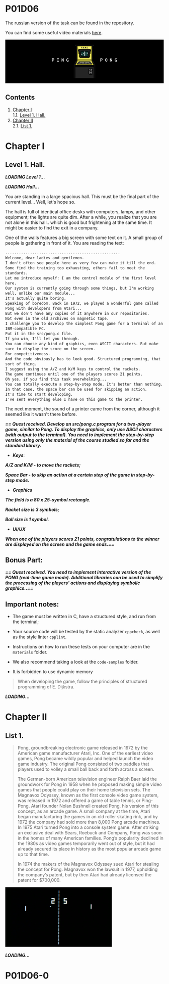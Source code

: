 # P01D06 
The russian version of the task can be found in the repository.

You can find some useful video materials [here](https://edu.21-school.ru/video/selection/2a874185-0749-4c6d-becb-460f58dcf32d).

![dayp01](misc/eng/images/dayp01.png)

## Contents

1. [Chapter I](#Chapter-I) \
    1.1. [Level 1. Hall.](#level-1-hall)
2. [Chapter II](#Chapter-II) \
    2.1. [List 1.](#list-1)


# Chapter I

## Level 1. Hall.

***LOADING Level 1…***

***LOADING Hall…***

You are standing in a large spacious hall. This must be the final part of the current level... Well, let's hope so.

The hall is full of identical office desks with computers, lamps, and other equipment; the lights are quite dim. After a while, you realize that you are not alone in this hall.. which is good but frightening at the same time. It might be easier to find the exit in a company. 

One of the walls features a big screen with some text on it. A small group of people is gathering in front of it. You are reading the text:

    ...................................................
    Welcome, dear ladies and gentlemen. 
    I don't often see people here as very few can make it till the end.
    Some find the training too exhausting, others fail to meet the standards.
    Let me introduce myself: I am the control module of the first level here. 
    Our system is currently going through some things, but I'm working well, unlike our main module...
    It's actually quite boring. 
    Speaking of boredom. Back in 1972, we played a wonderful game called Pong with developers from Atari...
    But we don't have any copies of it anywhere in our repositories.
    Not even in the old archives on magnetic tape.
    I challenge you to develop the simplest Pong game for a terminal of an IBM-compatible PC.
    Put it in the src/pong.c file. 
    If you win, I'll let you through. 
    You can choose any kind of graphics, even ASCII characters. But make sure to display the score on the screen. 
    For competitiveness.
    And the code obviously has to look good. Structured programming, that sort of thing.
    I suggest using the A/Z and K/M keys to control the rackets. 
    The game continues until one of the players scores 21 points. 
    Oh yes, if you find this task overwhelming...
    You can totally execute a step-by-step mode. It's better than nothing.
    In that case, the space bar can be used for skipping an action.
    It's time to start developing. 
    I've sent everything else I have on this game to the printer.

The next moment, the sound of a printer came from the corner, although it seemed 
like it wasn't there before.

***== Quest received. Develop an src/pong.c program for a two-player game, 
similar to Pong. To display the graphics, only use ASCII characters (with output 
to the terminal). You need to implement the step-by-step 
version using only the material of the course studied 
so far and the standard library.***

* ***Keys***:

***A/Z and K/M - to move the rackets;***

***Space Bar - to skip an action at a certain step of the game in step-by-step mode.***

* ***Graphics***

***The field is a 80 x 25-symbol rectangle.*** 

***Racket size is 3 symbols;*** 

***Ball size is 1 symbol.***

* ***UI/UX***

***When one of the players scores 21 points, congratulations to the winner are displayed on the screen and the game ends.==***

## Bonus Part:
***== Quest received. You need to implement interactive version of the PONG (real-time game mode). Additional 
libraries can be used to simplify the processing of the players' actions and displaying symbolic graphics..==***

## Important notes:

* The game must be written in C, have a structured style, and run from the terminal; 
  
* Your source code will be tested by the static analyzer `cppcheck`, as well as the style linter `cpplint`. 
  
* Instructions on how to run these tests on your computer are in the `materials` folder. 
  
* We also recommend taking a look at the `code-samples` folder.

* It is forbidden to use dynamic memory

> When developing the game, follow 
the principles of structured programming of E. Dijkstra.

***LOADING...***

# Chapter II

## List 1.

>Pong, groundbreaking electronic game released in 1972 by the American game manufacturer Atari, Inc. One of the earliest video games, Pong became wildly popular and helped launch the video game industry. The original Pong consisted of two paddles that players used to volley a small ball back and forth across a screen.
>
>The German-born American television engineer Ralph Baer laid the groundwork for Pong in 1958 when he proposed making simple video games that people could play on their home television sets. The Magnavox Odyssey, known as the first console video game system, was released in 1972 and offered a game of table tennis, or Ping-Pong. Atari founder Nolan Bushnell created Pong, his version of this concept, as an arcade game. A small company at the time, Atari began manufacturing the games in an old roller skating rink, and by 1972 the company had sold more than 8,000 Pong arcade machines. In 1975 Atari turned Pong into a console system game. After striking an exclusive deal with Sears, Roebuck and Company, Pong was soon in the homes of many American families. Pong’s popularity declined in the 1980s as video games temporarily went out of style, but it had already secured its place in history as the most popular arcade game up to that time.
>
>In 1974 the makers of the Magnavox Odyssey sued Atari for stealing the concept for Pong. Magnavox won the lawsuit in 1977, upholding the company’s patent, but by then Atari had already licensed the patent for $700,000.
>
![pong](misc/eng/images/pong.png)

***LOADING...***

# P01D06-0
